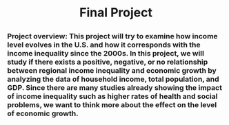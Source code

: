 # <p style="text-align: center;">Final Project</p>
### Project overview: This project will try to examine how income level evolves in the U.S. and how it corresponds with the income inequality since the 2000s. In this project, we will study if there exists a positive, negative, or no relationship between regional income inequality and economic growth by analyzing the data of household income, total population, and GDP. Since there are many studies already showing the impact of income inequality such as higher rates of health and social problems, we want to think more about the effect on the level of economic growth.
